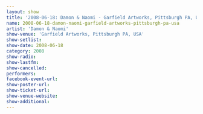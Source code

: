 ```yaml
---
layout: show
title: '2008-06-18: Damon & Naomi - Garfield Artworks, Pittsburgh PA, USA'
name: 2008-06-18-damon-naomi-garfield-artworks-pittsburgh-pa-usa
artist: 'Damon & Naomi'
show-venue: 'Garfield Artworks, Pittsburgh PA, USA'
show-setlist: 
show-date: 2008-06-18
category: 2008
show-radio: 
show-lastfm: 
show-cancelled: 
performers: 
facebook-event-url: 
show-poster-url: 
show-ticket-url: 
show-venue-website: 
show-additional: 
---
```


